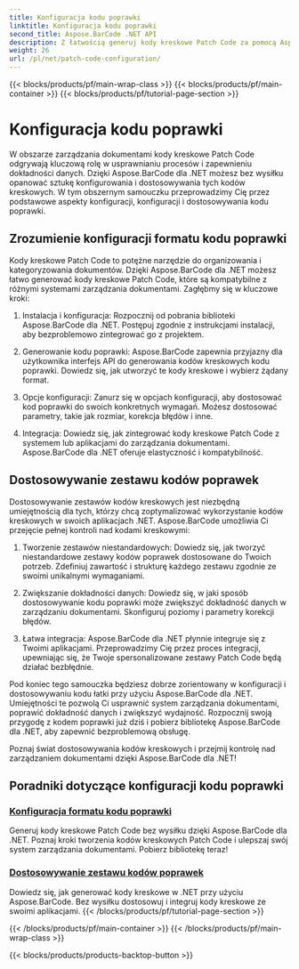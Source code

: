 ```yaml
---
title: Konfiguracja kodu poprawki
linktitle: Konfiguracja kodu poprawki
second_title: Aspose.BarCode .NET API
description: Z łatwością generuj kody kreskowe Patch Code za pomocą Aspose.BarCode dla .NET. Dowiedz się, jak konfigurować i dostosowywać formaty kodów poprawek, korzystając z samouczków Aspose.BarCode.
weight: 26
url: /pl/net/patch-code-configuration/
---
```


{{< blocks/products/pf/main-wrap-class >}}
{{< blocks/products/pf/main-container >}}
{{< blocks/products/pf/tutorial-page-section >}}

# Konfiguracja kodu poprawki


W obszarze zarządzania dokumentami kody kreskowe Patch Code odgrywają kluczową rolę w usprawnianiu procesów i zapewnieniu dokładności danych. Dzięki Aspose.BarCode dla .NET możesz bez wysiłku opanować sztukę konfigurowania i dostosowywania tych kodów kreskowych. W tym obszernym samouczku przeprowadzimy Cię przez podstawowe aspekty konfiguracji, konfiguracji i dostosowywania kodu poprawki.

## Zrozumienie konfiguracji formatu kodu poprawki

Kody kreskowe Patch Code to potężne narzędzie do organizowania i kategoryzowania dokumentów. Dzięki Aspose.BarCode dla .NET możesz łatwo generować kody kreskowe Patch Code, które są kompatybilne z różnymi systemami zarządzania dokumentami. Zagłębmy się w kluczowe kroki:

1. Instalacja i konfiguracja: Rozpocznij od pobrania biblioteki Aspose.BarCode dla .NET. Postępuj zgodnie z instrukcjami instalacji, aby bezproblemowo zintegrować go z projektem.

2. Generowanie kodu poprawki: Aspose.BarCode zapewnia przyjazny dla użytkownika interfejs API do generowania kodów kreskowych kodu poprawki. Dowiedz się, jak utworzyć te kody kreskowe i wybierz żądany format.

3. Opcje konfiguracji: Zanurz się w opcjach konfiguracji, aby dostosować kod poprawki do swoich konkretnych wymagań. Możesz dostosować parametry, takie jak rozmiar, korekcja błędów i inne.

4. Integracja: Dowiedz się, jak zintegrować kody kreskowe Patch Code z systemem lub aplikacjami do zarządzania dokumentami. Aspose.BarCode dla .NET oferuje elastyczność i kompatybilność.

## Dostosowywanie zestawu kodów poprawek

Dostosowywanie zestawów kodów kreskowych jest niezbędną umiejętnością dla tych, którzy chcą zoptymalizować wykorzystanie kodów kreskowych w swoich aplikacjach .NET. Aspose.BarCode umożliwia Ci przejęcie pełnej kontroli nad kodami kreskowymi:

1. Tworzenie zestawów niestandardowych: Dowiedz się, jak tworzyć niestandardowe zestawy kodów poprawek dostosowane do Twoich potrzeb. Zdefiniuj zawartość i strukturę każdego zestawu zgodnie ze swoimi unikalnymi wymaganiami.

2. Zwiększanie dokładności danych: Dowiedz się, w jaki sposób dostosowywanie kodu poprawki może zwiększyć dokładność danych w zarządzaniu dokumentami. Skonfiguruj poziomy i parametry korekcji błędów.

3. Łatwa integracja: Aspose.BarCode dla .NET płynnie integruje się z Twoimi aplikacjami. Przeprowadzimy Cię przez proces integracji, upewniając się, że Twoje spersonalizowane zestawy Patch Code będą działać bezbłędnie.

Pod koniec tego samouczka będziesz dobrze zorientowany w konfiguracji i dostosowywaniu kodu łatki przy użyciu Aspose.BarCode dla .NET. Umiejętności te pozwolą Ci usprawnić system zarządzania dokumentami, poprawić dokładność danych i zwiększyć wydajność. Rozpocznij swoją przygodę z kodem poprawki już dziś i pobierz bibliotekę Aspose.BarCode dla .NET, aby zapewnić bezproblemową obsługę. 

Poznaj świat dostosowywania kodów kreskowych i przejmij kontrolę nad zarządzaniem dokumentami dzięki Aspose.BarCode dla .NET!
## Poradniki dotyczące konfiguracji kodu poprawki
### [Konfiguracja formatu kodu poprawki](./patch-code-format-configuration/)
Generuj kody kreskowe Patch Code bez wysiłku dzięki Aspose.BarCode dla .NET. Poznaj kroki tworzenia kodów kreskowych Patch Code i ulepszaj swój system zarządzania dokumentami. Pobierz bibliotekę teraz!
### [Dostosowywanie zestawu kodów poprawek](./patch-code-set-customization/)
Dowiedz się, jak generować kody kreskowe w .NET przy użyciu Aspose.BarCode. Bez wysiłku dostosowuj i integruj kody kreskowe ze swoimi aplikacjami.
{{< /blocks/products/pf/tutorial-page-section >}}

{{< /blocks/products/pf/main-container >}}
{{< /blocks/products/pf/main-wrap-class >}}

{{< blocks/products/products-backtop-button >}}

